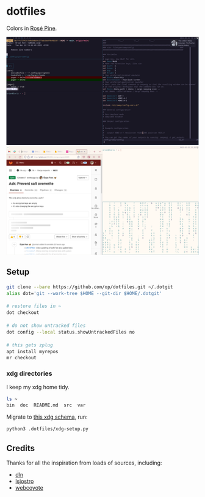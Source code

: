 # dotfiles

Colors in [Rosé Pine](https://rosepinetheme.com/).

![Rosé Pine](https://github.com/op/dotfiles/raw/main/.dotfiles/assets/screenshot.png)
![Rosé Pine Dawn](https://github.com/op/dotfiles/raw/main/.dotfiles/assets/screenshot-dawn.png)

## Setup

```zsh
git clone --bare https://github.com/op/dotfiles.git ~/.dotgit
alias dot='git --work-tree $HOME --git-dir $HOME/.dotgit'

# restore files in ~
dot checkout

# do not show untracked files
dot config --local status.showUntrackedFiles no

# this gets zplug
apt install myrepos
mr checkout
```

### xdg directories

I keep my xdg home tidy.

```zsh
ls ~
bin  doc  README.md  src  var
```

Migrate to [this xdg schema](.dotfiles/user-dirs.dirs), run: 

```zsh
python3 .dotfiles/xdg-setup.py
```

## Credits

Thanks for all the inspiration from loads of sources, including:

* [dln](https://github.com/dln/dotfiles)
* [lsjostro](http://github.com/lsjostro/dotfiles)
* [webcoyote](https://github.com/webcoyote/dotfiles)
